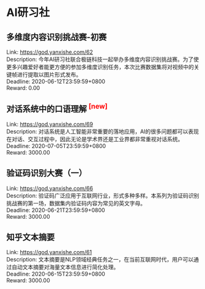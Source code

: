 # AI研习社



## 多维度内容识别挑战赛-初赛

Link: https://god.yanxishe.com/62  
Description: 今年AI研习社联合极链科技一起举办多维度内容识别挑战赛。为了使更多兴趣爱好者能更方便的参加多维度识别任务，本次比赛数据集将对视频中的关键帧进行提取以图片形式发布。  
Deadline: 2020-06-12T23:59:59+0800  
Reward: 0.00  


## 对话系统中的口语理解 <sup style="color:red">[new]<sup>  

Link: https://god.yanxishe.com/69  
Description: 对话系统是人工智能非常重要的落地应用，AI的很多问题都可以表现在对话、交互过程中，因此无论是学术界还是工业界都非常重视对话系统。  
Deadline: 2020-07-05T23:59:59+0800  
Reward: 3000.00  


## 验证码识别大赛（一）

Link: https://god.yanxishe.com/66  
Description: 验证码广泛应用于互联网行业，形式多种多样。本系列为验证码识别挑战赛的第一场，数据集内验证码内容为常见的英文字母。  
Deadline: 2020-06-21T23:59:59+0800  
Reward: 3000.00  


## 知乎文本摘要

Link: https://god.yanxishe.com/61  
Description: 文本摘要是NLP领域经典任务之一，在当前互联网时代，用户可以通过自动文本摘要对海量文本信息进行简化处理。  
Deadline: 2020-06-15T23:59:59+0800  
Reward: 3000.00  

